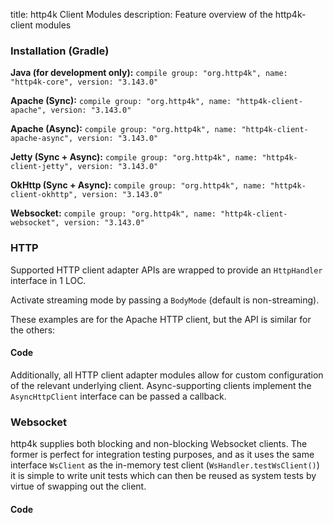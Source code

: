 title: http4k Client Modules
description: Feature overview of the http4k-client modules

### Installation (Gradle)
**Java (for development only):** ```compile group: "org.http4k", name: "http4k-core", version: "3.143.0"```

**Apache (Sync):** ```compile group: "org.http4k", name: "http4k-client-apache", version: "3.143.0"```

**Apache (Async):** ```compile group: "org.http4k", name: "http4k-client-apache-async", version: "3.143.0"```

**Jetty (Sync + Async):** ```compile group: "org.http4k", name: "http4k-client-jetty", version: "3.143.0"```

**OkHttp (Sync + Async):** ```compile group: "org.http4k", name: "http4k-client-okhttp", version: "3.143.0"```

**Websocket:** ```compile group: "org.http4k", name: "http4k-client-websocket", version: "3.143.0"```

### HTTP
Supported HTTP client adapter APIs are wrapped to provide an `HttpHandler` interface in 1 LOC.

Activate streaming mode by passing a `BodyMode` (default is non-streaming).

These examples are for the Apache HTTP client, but the API is similar for the others:

#### Code [<img class="octocat"/>](https://github.com/http4k/http4k/blob/master/src/docs/guide/modules/clients/example_http.kt)
<script src="https://gist-it.appspot.com/https://github.com/http4k/http4k/blob/master/src/docs/guide/modules/clients/example_http.kt"></script>

Additionally, all HTTP client adapter modules allow for custom configuration of the relevant underlying client. Async-supporting clients implement the `AsyncHttpClient` interface can be passed a callback.

### Websocket
http4k supplies both blocking and non-blocking Websocket clients. The former is perfect for integration testing purposes, and as it uses the same interface `WsClient` as the in-memory test client (`WsHandler.testWsClient()`) it is simple to write unit tests which can then be reused as system tests by virtue of swapping out the client.

#### Code [<img class="octocat"/>](https://github.com/http4k/http4k/blob/master/src/docs/guide/modules/clients/example_websocket.kt)
<script src="https://gist-it.appspot.com/https://github.com/http4k/http4k/blob/master/src/docs/guide/modules/clients/example_websocket.kt"></script>
